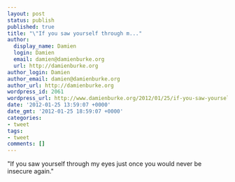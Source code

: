```yaml
---
layout: post
status: publish
published: true
title: "\"If you saw yourself through m..."
author:
  display_name: Damien
  login: Damien
  email: damien@damienburke.org
  url: http://damienburke.org
author_login: Damien
author_email: damien@damienburke.org
author_url: http://damienburke.org
wordpress_id: 2061
wordpress_url: http://www.damienburke.org/2012/01/25/if-you-saw-yourself-through-m/
date: '2012-01-25 13:59:07 +0000'
date_gmt: '2012-01-25 18:59:07 +0000'
categories:
- tweet
tags:
- tweet
comments: []
---
```

<p>"If you saw yourself through my eyes just once you would never be insecure again."</p>
